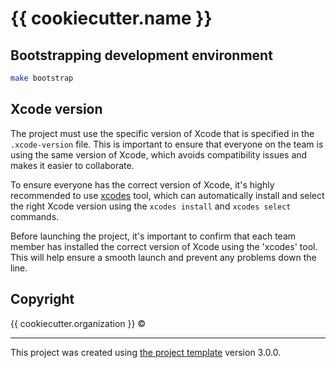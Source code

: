 # {{ cookiecutter.name }}

<!--- A place for CI status badge --->

## Bootstrapping development environment

```sh
make bootstrap
```

## Xcode version

The project must use the specific version of Xcode that is specified in the `.xcode-version` file. This is important to ensure that everyone on the team is using the same version of Xcode, which avoids compatibility issues and makes it easier to collaborate.

To ensure everyone has the correct version of Xcode, it's highly recommended to use [xcodes](https://github.com/RobotsAndPencils/xcodes) tool, which can automatically install and select the right Xcode version using the `xcodes install` and `xcodes select` commands.

Before launching the project, it's important to confirm that each team member has installed the correct version of Xcode using the 'xcodes' tool. This will help ensure a smooth launch and prevent any problems down the line.

## Copyright

{{ cookiecutter.organization }} ©

---

This project was created using [the project template](https://github.com/alphatroya/swift-project-template) version 3.0.0.
